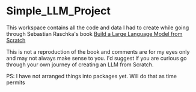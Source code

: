 # Simple_LLM_Project
This workspace contains all the code and data I had to 
create while going through Sebastian Raschka's book
[Build a Large Language Model from Scratch](https://www.manning.com/books/build-a-large-language-model-from-scratch)


This is not a reproduction of the book and comments are for my eyes only and may not always make sense to you.
I'd suggest if you are curious go through your own journey of creating an LLM from Scratch. 

PS: I have not arranged things into packages yet. Will do that as time permits

 
